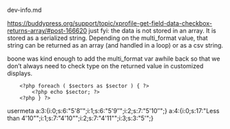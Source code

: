 dev-info.md

https://buddypress.org/support/topic/xprofile-get-field-data-checkbox-returns-array/#post-166620
just fyi: the data is not stored in an array.
It is stored as a serialized string.
Depending on the multi_format value, that string can be returned as an array (and handled in a loop) or as a csv string.

boone was kind enough to add the multi_format var awhile back so that we don’t always need to check type on the returned value in customized displays.

<?php if ( $sectors = xprofile_get_field_data( 'Specialist Sectors', get_the_author_id() ) ) { ?>
		<?php foreach ( $sectors as $sector ) { ?>
			<?php echo $sector; ?>
		<?php } ?>
<?php } ?>

usermeta	a:3:{i:0;s:6:"5'8″";i:1;s:6:"5'9″";i:2;s:7:"5'10″";}
a:4:{i:0;s:17:"Less than 4\'10\"";i:1;s:7:"4\'10\"";i:2;s:7:"4\'11\"";i:3;s:3:"5\'";}